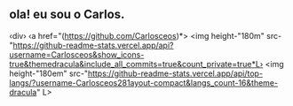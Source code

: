  ## ola! eu sou o Carlos.
‹div›
‹a href="(https://github.com/Carlosceos)*>
<img height-"180m" src-"https://github-readme-stats.vercel.app/api?username=Carlosceos&show_icons-true&themedracula&include_all_commits=true&count_private=true*L›
<img height-"180em" src-"https://github-readme-stats.vercel.app/api/top-langs/?username-Carlosceos281ayout-compact&langs_count-16&theme-dracula" L>
</div>

